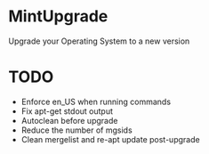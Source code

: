 # MintUpgrade

Upgrade your Operating System to a new version

# TODO

- Enforce en_US when running commands
- Fix apt-get stdout output
- Autoclean before upgrade
- Reduce the number of mgsids
- Clean mergelist and re-apt update post-upgrade
